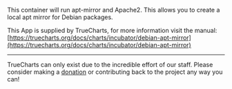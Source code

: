 This container will run apt-mirror and Apache2. This allows you to create a local apt mirror for Debian packages.


This App is supplied by TrueCharts, for more information visit the manual: [https://truecharts.org/docs/charts/incubator/debian-apt-mirror](https://truecharts.org/docs/charts/incubator/debian-apt-mirror)

---

TrueCharts can only exist due to the incredible effort of our staff.
Please consider making a [donation](https://truecharts.org/docs/about/sponsor) or contributing back to the project any way you can!
